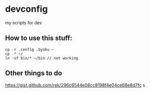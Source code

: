 # devconfig
my scripts for dev

## How to use this stuff:
```
cp -r .config .byobu ~
cp .* ~/
ln -sf bin/* ~/bin // not working
```

## Other things to do

https://gist.github.com/rek/296c6544e08cc8198f4e04ce68e8d7fc
s
